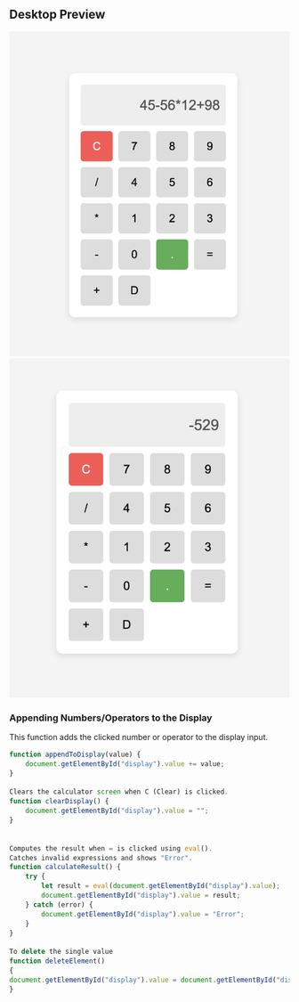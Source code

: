 ## Desktop Preview
![Portfolio Website Preview](assets/input.png)
![Portfolio Website Preview](assets/output.png)

### **Appending Numbers/Operators to the Display**  
This function adds the clicked number or operator to the display input.  
```js
function appendToDisplay(value) {
    document.getElementById("display").value += value;
}

Clears the calculator screen when C (Clear) is clicked.
function clearDisplay() {
    document.getElementById("display").value = "";
}


Computes the result when = is clicked using eval().
Catches invalid expressions and shows "Error".
function calculateResult() {
    try {
        let result = eval(document.getElementById("display").value);
        document.getElementById("display").value = result;
    } catch (error) {
        document.getElementById("display").value = "Error";
    }
}

To delete the single value 
function deleteElement()
{
document.getElementById("display").value = document.getElementById("display").value.slice(0, -1);
}
